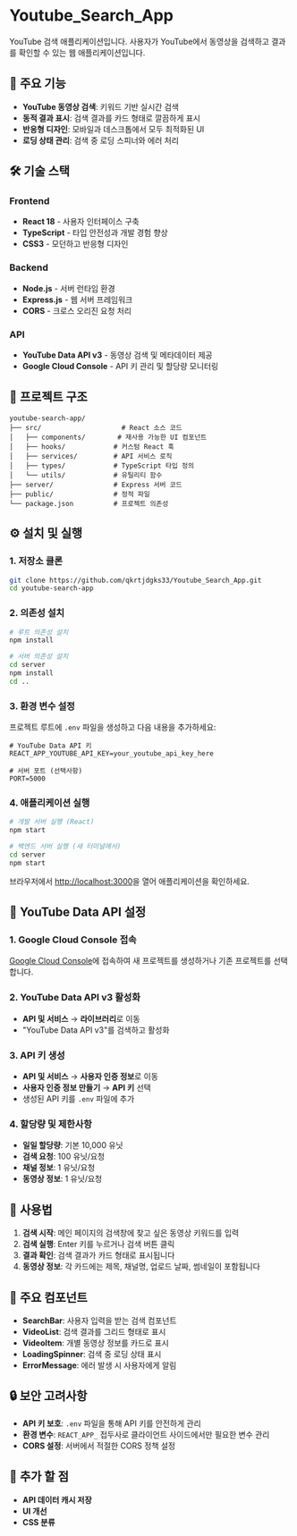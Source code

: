 # Youtube_Search_App

YouTube 검색 애플리케이션입니다. 사용자가 YouTube에서 동영상을 검색하고 결과를 확인할 수 있는 웹 애플리케이션입니다.

## 🚀 주요 기능

- **YouTube 동영상 검색**: 키워드 기반 실시간 검색
- **동적 결과 표시**: 검색 결과를 카드 형태로 깔끔하게 표시
- **반응형 디자인**: 모바일과 데스크톱에서 모두 최적화된 UI
- **로딩 상태 관리**: 검색 중 로딩 스피너와 에러 처리

## 🛠️ 기술 스택

### Frontend
- **React 18** - 사용자 인터페이스 구축
- **TypeScript** - 타입 안전성과 개발 경험 향상
- **CSS3** - 모던하고 반응형 디자인

### Backend
- **Node.js** - 서버 런타임 환경
- **Express.js** - 웹 서버 프레임워크
- **CORS** - 크로스 오리진 요청 처리

### API
- **YouTube Data API v3** - 동영상 검색 및 메타데이터 제공
- **Google Cloud Console** - API 키 관리 및 할당량 모니터링

## 📁 프로젝트 구조

```
youtube-search-app/
├── src/                    # React 소스 코드
│   ├── components/        # 재사용 가능한 UI 컴포넌트
│   ├── hooks/            # 커스텀 React 훅
│   ├── services/         # API 서비스 로직
│   ├── types/            # TypeScript 타입 정의
│   └── utils/            # 유틸리티 함수
├── server/               # Express 서버 코드
├── public/               # 정적 파일
└── package.json          # 프로젝트 의존성
```

## ⚙️ 설치 및 실행

### 1. 저장소 클론
```bash
git clone https://github.com/qkrtjdgks33/Youtube_Search_App.git
cd youtube-search-app
```

### 2. 의존성 설치
```bash
# 루트 의존성 설치
npm install

# 서버 의존성 설치
cd server
npm install
cd ..
```

### 3. 환경 변수 설정
프로젝트 루트에 `.env` 파일을 생성하고 다음 내용을 추가하세요:

```env
# YouTube Data API 키
REACT_APP_YOUTUBE_API_KEY=your_youtube_api_key_here

# 서버 포트 (선택사항)
PORT=5000
```

### 4. 애플리케이션 실행
```bash
# 개발 서버 실행 (React)
npm start

# 백엔드 서버 실행 (새 터미널에서)
cd server
npm start
```

브라우저에서 [http://localhost:3000](http://localhost:3000)을 열어 애플리케이션을 확인하세요.

## 🔑 YouTube Data API 설정

### 1. Google Cloud Console 접속
[Google Cloud Console](https://console.cloud.google.com/)에 접속하여 새 프로젝트를 생성하거나 기존 프로젝트를 선택합니다.

### 2. YouTube Data API v3 활성화
- **API 및 서비스** → **라이브러리**로 이동
- "YouTube Data API v3"를 검색하고 활성화

### 3. API 키 생성
- **API 및 서비스** → **사용자 인증 정보**로 이동
- **사용자 인증 정보 만들기** → **API 키** 선택
- 생성된 API 키를 `.env` 파일에 추가

### 4. 할당량 및 제한사항
- **일일 할당량**: 기본 10,000 유닛
- **검색 요청**: 100 유닛/요청
- **채널 정보**: 1 유닛/요청
- **동영상 정보**: 1 유닛/요청

## 📖 사용법

1. **검색 시작**: 메인 페이지의 검색창에 찾고 싶은 동영상 키워드를 입력
2. **검색 실행**: Enter 키를 누르거나 검색 버튼 클릭
3. **결과 확인**: 검색 결과가 카드 형태로 표시됩니다
4. **동영상 정보**: 각 카드에는 제목, 채널명, 업로드 날짜, 썸네일이 포함됩니다

## 🎨 주요 컴포넌트

- **SearchBar**: 사용자 입력을 받는 검색 컴포넌트
- **VideoList**: 검색 결과를 그리드 형태로 표시
- **VideoItem**: 개별 동영상 정보를 카드로 표시
- **LoadingSpinner**: 검색 중 로딩 상태 표시
- **ErrorMessage**: 에러 발생 시 사용자에게 알림

## 🔒 보안 고려사항

- **API 키 보호**: `.env` 파일을 통해 API 키를 안전하게 관리
- **환경 변수**: `REACT_APP_` 접두사로 클라이언트 사이드에서만 필요한 변수 관리
- **CORS 설정**: 서버에서 적절한 CORS 정책 설정

## 🚀 추가 할 점

- **API 데이터 캐시 저장**
- **UI 개선**
- **CSS 분류**

